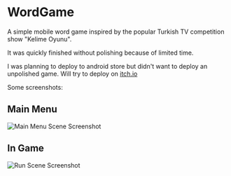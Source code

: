 # WordGame

A simple mobile word game inspired by the popular Turkish TV competition show "Kelime Oyunu".

It was quickly finished without polishing because of limited time.

I was planning to deploy to android store but didn't want to deploy an unpolished game. Will try to deploy on [itch.io](https://auzon.itch.io/wordgame)

Some screenshots:

## Main Menu
![Main Menu Scene Screenshot](/Screenshots/MainMenuScene.png?raw=true "Main Menu Scene")

## In Game
![Run Scene Screenshot](/Screenshots/RunScene.png?raw=true "Run Scene")
